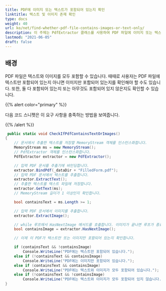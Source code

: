 ```yaml
---
title: PDF에 이미지 또는 텍스트가 포함되어 있는지 확인
linktitle: 텍스트 및 이미지 존재 확인
type: docs
weight: 40
url: ko/net/find-whether-pdf-file-contains-images-or-text-only/
description: 이 주제는 PdfExtractor 클래스를 사용하여 PDF 파일에 이미지 또는 텍스트만 포함되어 있는지 찾는 방법을 설명합니다.
lastmod: "2021-06-05"
draft: false
---
```


## 배경

PDF 파일은 텍스트와 이미지를 모두 포함할 수 있습니다. 때때로 사용자는 PDF 파일에 텍스트만 포함되어 있는지 아니면 이미지만 포함되어 있는지를 확인해야 할 수도 있습니다. 또한, 둘 다 포함되어 있는지 또는 아무것도 포함되어 있지 않은지도 확인할 수 있습니다.

{{% alert color="primary" %}}

다음 코드 스니펫은 이 요구 사항을 충족하는 방법을 보여줍니다.

{{% /alert %}}

```csharp
 public static void CheckIfPdfContainsTextOrImages()
{
    // 문서에서 추출한 텍스트를 저장할 MemoryStream 객체를 인스턴스화합니다.
    MemoryStream ms = new MemoryStream();
    // PdfExtractor 객체를 인스턴스화합니다.
    PdfExtractor extractor = new PdfExtractor();

    // 입력 PDF 문서를 추출기에 바인딩합니다.
    extractor.BindPdf(_dataDir + "FilledForm.pdf");
    // 입력 PDF 문서에서 텍스트를 추출합니다.
    extractor.ExtractText();
    // 추출한 텍스트를 텍스트 파일에 저장합니다.
    extractor.GetText(ms);
    // MemoryStream 길이가 1 이상인지 확인합니다.

    bool containsText = ms.Length >= 1;

    // 입력 PDF 문서에서 이미지를 추출합니다.
    extractor.ExtractImage();

    // while 루프에서 HasNextImage 메서드를 호출합니다. 이미지가 끝나면 루프가 종료됩니다.
    bool containsImage = extractor.HasNextImage();

    // 이제 이 PDF가 텍스트만 또는 이미지만 포함되어 있는지 확인합니다.

    if (containsText && !containsImage)
        Console.WriteLine("PDF에는 텍스트만 포함되어 있습니다.");
    else if (!containsText && containsImage)
        Console.WriteLine("PDF에는 이미지만 포함되어 있습니다.");
    else if (containsText && containsImage)
        Console.WriteLine("PDF에는 텍스트와 이미지가 모두 포함되어 있습니다.");
    else if (!containsText && !containsImage)
        Console.WriteLine("PDF에는 텍스트와 이미지가 모두 포함되어 있지 않습니다.");
}
```